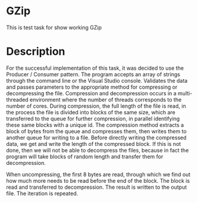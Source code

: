 # GZip
This is test task for show working GZip
# Description
For the successful implementation of this task, it was decided to use the Producer / Consumer pattern.
The program accepts an array of strings through the command line or the Visual Studio console. Validates the data and passes parameters to the appropriate method for compressing or decompressing the file. Compression and decompression occurs in a multi-threaded environment where the number of threads corresponds to the number of cores. During compression, the full length of the file is read, in the process the file is divided into blocks of the same size, which are transferred to the queue for further compression, in parallel identifying these same blocks with a unique id. The compression method extracts a block of bytes from the queue and compresses them, then writes them to another queue for writing to a file. Before directly writing the compressed data, we get and write the length of the compressed block. If this is not done, then we will not be able to decompress the files, because in fact the program will take blocks of random length and transfer them for decompression.

When uncompressing, the first 8 bytes are read, through which we find out how much more needs to be read before the end of the block. The block is read and transferred to decompression. The result is written to the output file. The iteration is repeated.
